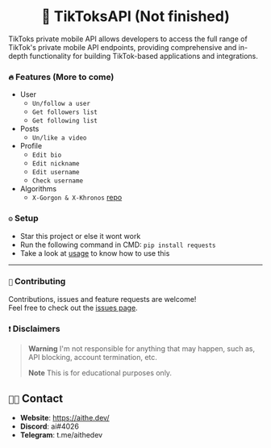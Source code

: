 <h1 align="center">📱 TikToksAPI (Not finished)</h1>
TikToks private mobile API allows developers to access the full range of TikTok's private mobile API endpoints, providing comprehensive and in-depth functionality for building TikTok-based applications and integrations.

### `🔥` Features (More to come)
+ User
  + `Un/follow a user`
  + `Get followers list`
  + `Get following list`
+ Posts
  + `Un/like a video`
+ Profile
  + `Edit bio`
  + `Edit nickname`
  + `Edit username`
  + `Check username`
+ Algorithms
  + `X-Gorgon & X-Khronos` [repo](https://github.com/aithedev/X-Gorgon)

### `⚙️` Setup
- Star this project or else it wont work
- Run the following command in CMD: `pip install requests`
- Take a look at [usage](https://github.com/aithedev/TikTok-Private-API/blob/main/USAGE.md) to know how to use this
***

### `🤝` Contributing

Contributions, issues and feature requests are welcome!<br/>Feel free to check out the [issues page](https://github.com/aithedev/TikTok-Full-API/issues).


### `❗` Disclaimers
> **Warning** I'm not responsible for anything that may happen, such as, API blocking, account termination, etc.
> 
> **Note** This is for educational purposes only.

## `🧑‍💻` Contact
- **Website**: https://aithe.dev/
- **Discord**: ai#4026
- **Telegram**: t.me/aithedev
